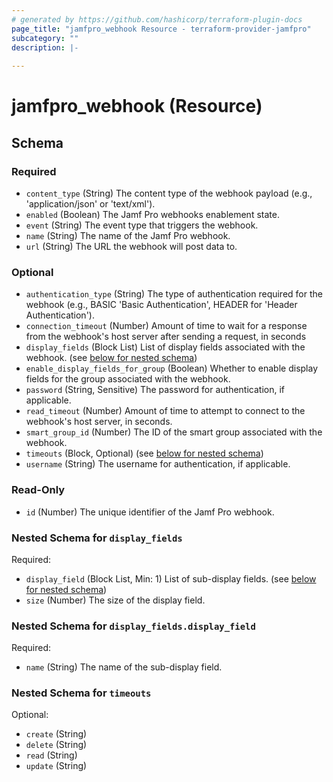 ```yaml
---
# generated by https://github.com/hashicorp/terraform-plugin-docs
page_title: "jamfpro_webhook Resource - terraform-provider-jamfpro"
subcategory: ""
description: |-
  
---
```


# jamfpro_webhook (Resource)





<!-- schema generated by tfplugindocs -->
## Schema

### Required

- `content_type` (String) The content type of the webhook payload (e.g., 'application/json' or 'text/xml').
- `enabled` (Boolean) The Jamf Pro webhooks enablement state.
- `event` (String) The event type that triggers the webhook.
- `name` (String) The name of the Jamf Pro webhook.
- `url` (String) The URL the webhook will post data to.

### Optional

- `authentication_type` (String) The type of authentication required for the webhook (e.g., BASIC 'Basic Authentication', HEADER for 'Header Authentication').
- `connection_timeout` (Number) Amount of time to wait for a response from the webhook's host server after sending a request, in seconds
- `display_fields` (Block List) List of display fields associated with the webhook. (see [below for nested schema](#nestedblock--display_fields))
- `enable_display_fields_for_group` (Boolean) Whether to enable display fields for the group associated with the webhook.
- `password` (String, Sensitive) The password for authentication, if applicable.
- `read_timeout` (Number) Amount of time to attempt to connect to the webhook's host server, in seconds.
- `smart_group_id` (Number) The ID of the smart group associated with the webhook.
- `timeouts` (Block, Optional) (see [below for nested schema](#nestedblock--timeouts))
- `username` (String) The username for authentication, if applicable.

### Read-Only

- `id` (Number) The unique identifier of the Jamf Pro webhook.

<a id="nestedblock--display_fields"></a>
### Nested Schema for `display_fields`

Required:

- `display_field` (Block List, Min: 1) List of sub-display fields. (see [below for nested schema](#nestedblock--display_fields--display_field))
- `size` (Number) The size of the display field.

<a id="nestedblock--display_fields--display_field"></a>
### Nested Schema for `display_fields.display_field`

Required:

- `name` (String) The name of the sub-display field.



<a id="nestedblock--timeouts"></a>
### Nested Schema for `timeouts`

Optional:

- `create` (String)
- `delete` (String)
- `read` (String)
- `update` (String)
